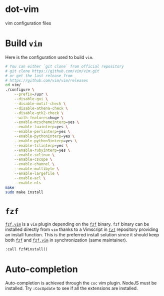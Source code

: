 dot-vim
=======

vim configuration files

# Build `vim`

Here is the configuration used to build `vim`.

```bash
# You can either `git clone` from official repository
# git clone https://github.com/vim/vim.git
# or get the last release from
# https://github.com/vim/vim/releases
cd vim/
./configure \
	--prefix=/usr \
	--disable-gui \
	--disable-motif-check \
	--disable-athena-check \
	--disable-gtk2-check \
	--with-features=huge \
	--enable-mzschemeinterp=yes \
	--enable-luainterp=yes \
	--enable-perlinterp=yes \
	--enable-pythoninterp=yes \
	--enable-python3interp=yes \
	--enable-tclinterp=yes \
	--enable-rubyinterp=yes \
	--enable-selinux \
	--enable-cscope \
	--enable-channel \
	--enable-multibyte \
	--enable-largefile \
	--enable-acl \
	--enable-nls
make
sudo make install
```

# `fzf`
[`fzf.vim`] is a `vim` plugin depending on the [`fzf`] binary. `fzf` binary can
be installed directly from `vim` thanks to a Vimscript in [`fzf`] repository
providing an install function. This is the preferred install solution since it
should keep both [`fzf`] and [`fzf.vim`] in synchronization (same maintainer).

```
:call fzf#install()
```

[`fzf.vim`]: https://github.com/junegunn/fzf.vim
[`fzf`]: https://github.com/junegunn/fzf

# Auto-completion
Auto-completion is achieved through the `coc` vim plugin. NodeJS must be
installed. Try `:CocUpdate` to see if all the extensions are installed.
